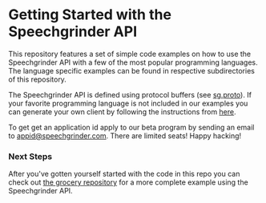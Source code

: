 # Getting Started with the Speechgrinder API

This repository features a set of simple code examples on how to use the Speechgrinder API with a few of the most popular programming languages. The language specific examples can be found in respective subdirectories of this repository.

The Speechgrinder API is defined using protocol buffers (see [sg.proto](sg.proto)). If your favorite programming language is not included in our examples you can generate your own client by following the instructions from [here](https://developers.google.com/protocol-buffers/).

To get get an application id apply to our beta program by sending an email to [appid@speechgrinder.com](mailto:appid@speechgrinder.com). There are limited seats! Happy hacking!

### Next Steps

After you've gotten yourself started with the code in this repo you can check out [the grocery repository](https://github.com/speechgrinder/grocery) for a more complete example using the Speechgrinder API.
